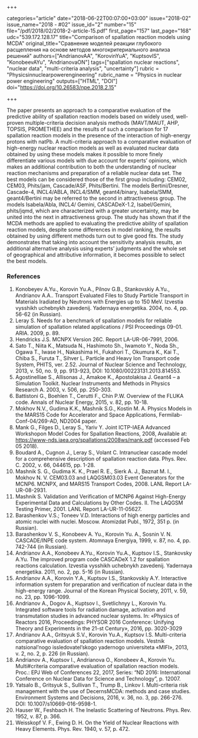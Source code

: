 +++

categories="article"
date="2018-06-22T00:07:00+03:00"
issue="2018-02"
issue_name="2018 - #02"
issue_id="2"
number="15"
file="/pdf/2018/02/2018-2-article-15.pdf"
first_page="157"
last_page="168"
udc="539.172.128.17"
title="Comparison of spallation reaction models using MCDA"
original_title="Сравнение моделей реакции глубокого расщепления на основе методов многокритериального анализа решений"
authors=["AndrianovAA", "KorovinYuA", "KuptsovIS", "KonobeevAYu", "AndrianovaON"]
tags=["spallation nuclear reactions", "nuclear data", "multi-criteria analysis", "uncertainty"]
rubric = "Physicsinnuclearpowerengineering"
rubric_name = "Physics in nuclear power engineering"
outputs=["HTML", "DOI"]
doi="https://doi.org/10.26583/npe.2018.2.15"

+++

The paper presents an approach to a comparative evaluation of the predictive ability of spallation reaction models based on widely used, well-proven multiple-criteria decision analysis methods (MAVT/MAUT, AHP, TOPSIS, PROMETHEE) and the results of such a comparison for 17 spallation reaction models in the presence of the interaction of high-energy protons with natPb. A multi-criteria approach to a comparative evaluation of high-energy nuclear reaction models as well as evaluated nuclear data obtained by using these models makes it possible to more finely differentiate various models with due account for experts’ opinions, which makes an additional contribution to both the understanding of nuclear reaction mechanisms and preparation of a reliable nuclear data set. The best models can be considered those of the first group including: CEM02, CEM03, Phits/jam, Cascade/ASF, Phits/Bertini. The models Bertini/Dresner, Cascade-4, INCL4/ABLA, INCL4/SMM, geant4/binary, Isabela/SMM, geant4/Bertini may be referred to the second in attractiveness group. The models Isabela/Abla, INCL4/ Gemini, CASCADeX-1.2, Isabel/Gemini, phits/jqmd, which are characterized with a greater uncertainty, may be united into the next in attractiveness group. The study has shown that if the MCDA methods are applied to evaluating the predictive ability of spallation reaction models, despite some differences in model ranking, the results obtained by using different methods turn out to give good fits. The study demonstrates that taking into account the sensitivity analysis results, an additional alternative analysis using experts’ judgments and the whole set of geographical and attributive information, it becomes possible to select the best models.

### References

1. Konobeyev A.Yu., Korovin Yu.A., Pilnov G.B., Stankovskiy A.Yu., Andrianov A.A.. Transport Evaluated Files to Study Particle Transport in Materials Iradiated by Neutrons with Energies up to 150 MeV. Izvestia vysshikh uchebnykh zavedenij. Yadernaya energetika. 2004, no. 4, pp. 56-62 (in Russian).
2. Leray S. Needs for a benchmark of spallation models for reliable simulation of spallation related applications / PSI Proceedings 09-01. ARIA. 2009, p. 89.
3. Hendricks J.S. MCNPX Version 26C. Report LA-UR-06-7991, 2006.
4. Sato T., Niita K., Matsuda N., Hashimoto Sh., Iwamoto Y., Noda Sh., Ogawa T., Iwase H., Nakashima H., Fukahori T., Okumura K., Kai T., Chiba S., Furuta T., Sihver L. Particle and Heavy Ion Transport code System, PHITS, ver. 2.52. Journal of Nuclear Science and Technology, 2013, v. 50, no. 9, pp. 913-923, DOI: 10.1080/00223131.2013.814553.
5. Agostinelliae S., Allisonas J., Amakoe K., Apostolakisa J. Geant4 – a Simulation Toolkit. Nuclear Instruments and Methods in Physics Research A. 2003, v. 506, pp. 250-303.
6. Battistoni G., Boehlen T., Cerutti F., Chin P.W. Overview of the FLUKA code. Annals of Nuclear Energy, 2015, v. 82, pp. 10-18.
7. Mokhov N.V., Gudima K.K., Mashnik S.G., Kostin M. A. Physics Models in the MARS15 Code for Accelerator and Space Applications, Fermilab-Conf-04/269-AD, ND2004 paper.
8. Mank G., Filges D., Leray S., Yariv Y. Joint ICTP-IAEA Advanced Workshopon Model Codes for Spallation Reactions, 2008, Available at: https://www-nds.iaea.org/spallations/2008ws/mank.pdf (accessed Feb 05 2018).
9. Boudard A., Cugnon J., Leray S., Volant C. Intranuclear cascade model for a comprehensive description of spallation reaction data. Phys. Rev. C. 2002, v. 66, 044615, pp. 1-28.
10. Mashnik S. G., Gudima K. K., Prael R. E., Sierk A. J., Baznat M. I., Mokhov N. V. CEM03.03 and LAQGSM03.03 Event Generators for the MCNP6. MCNPX, and MARS15 Transport Codes, 2008. LANL Report LA-UR-08-2931.
11. Mashnik S. Validation and Verification of MCNP6 Against High-Energy Experimental Data and Calculations by Other Codes. II. The LAQGSM Testing Primer, 2001. LANL Report LA-UR-11-05627.
12. Barashenkov V.S.; Toneev V.D. Interactions of high energy particles and atomic nuclei with nuclei. Moscow. Atomizdat Publ., 1972, 351 p. (in Russian).
13. Barashenkov V. S., Konobeev A. Yu., Korovin Yu. A., Sosnin V. N. CASCADE/INPE code system. Atomnaya Energiya, 1999, v. 87, no. 4, pp. 742-744 (in Russian).
14. Andrianov A.A., Konobeev A.Yu., Korovin Yu.A., Kuptsov I.S., Stankovsky A.Yu. The improved program code CASCADeX 1.2 for spallation reactions calculation. Izvestia vysshikh uchebnykh zavedenij. Yadernaya energetika. 2011, no. 2, pp. 5-16 (in Russian).
15. Andrianov A.A., Korovin Y.A., Kuptsov I.S., Stankovskiy A.Y. Interactive information system for preparation and verification of nuclear data in the high-energy range. Journal of the Korean Physical Society, 2011, v. 59, no. 23, pp. 1096-1099.
16. Andrianov A., Dogov A., Kuptsov I., Svetlichnyy L., Korovin Yu. Integrated software tools for radiation damage, activation and transmutation studies in advanced nuclear systems. In: «Physics of Reactors 2016, Proceedings: PHYSOR 2016 Conference: Unifying Theory and Experiments in the 21-st Century», 2016, pp. 3020-3029
17. Andrianov A.A., Gritsyuk S.V., Korovin Yu.A., Kuptsov I.S. Multi-criteria comparative evaluation of spallation reaction models. Vestnik natsional’nogo issledovatel’skogo yadernogo universiteta «MIFI», 2013, v. 2, no. 2, p. 226 (in Russian).
18. Andrianov A., Kuptsov I., Andrianova O., Konobeev A., Korovin Yu. Multi#criteria comparative evaluation of spallation reaction models. Proc.: EPJ Web of Conferences 22, 2017, Series: “ND 2016: International Conference on Nuclear Data for Science and Technology”, p. 12007.
19. Yatsalo B., Gritsyuk S., Sullivan T., Trump B., Linkov I. Multi-criteria risk management with the use of DecernsMCDA: methods and case studies. Environment Systems and Decisions, 2016, v. 36, no. 3, pp. 266-276. DOI: 10.1007/s10669-016-9598-1.
20. Hauser W., Feshbach H. The Inelastic Scattering of Neutrons. Phys. Rev. 1952, v. 87, p. 366.
21. Weisskopf V. F., Ewing D. H. On the Yield of Nuclear Reactions with Heavy Elements. Phys. Rev. 1940, v. 57, p. 472.